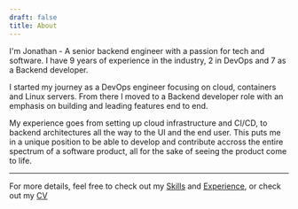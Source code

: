 ```yaml
---
draft: false
title: About
---
```


I'm Jonathan - A senior backend engineer with a passion for tech and software. I have 9 years of experience in the industry, 2 in DevOps and 7 as a Backend developer.

I started my journey as a DevOps engineer focusing on cloud, containers and Linux servers. From there I moved to a Backend developer role with an emphasis on building and leading features end to end.

My experience goes from setting up cloud infrastructure and CI/CD, to backend architectures all the way to the UI and the end user. This puts me in a unique position to be able to develop and contribute accross the entire spectrum of a software product, all for the sake of seeing the product come to life.

---

For more details, feel free to check out my [Skills](/skills) and [Experience](/experience), or check out my [CV](/Jonathan-CV.pdf)